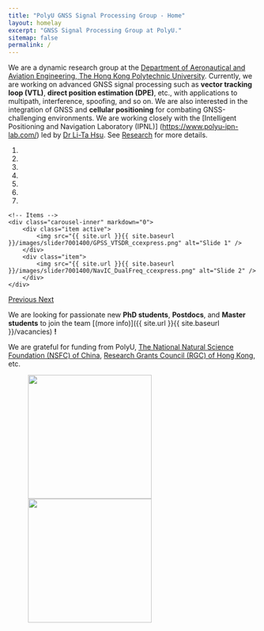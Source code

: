 ```yaml
---
title: "PolyU GNSS Signal Processing Group - Home"
layout: homelay
excerpt: "GNSS Signal Processing Group at PolyU."
sitemap: false
permalink: /
---
```


We are a dynamic research group at the [Department of Aeronautical and Aviation Engineering, The Hong Kong Polytechnic University](https://www.polyu.edu.hk/en/aae/). Currently, we are working on advanced GNSS signal processing such as **vector tracking loop (VTL)**, **direct position estimation (DPE)**, etc., with applications to multipath, interference, spoofing, and so on. We are also interested in the integration of GNSS and **cellular positioning** for combating GNSS-challenging environments. We are working closely with the [Intelligent Positioning and Navigation Laboratory (IPNL)] (https://www.polyu-ipn-lab.com/) led by [Dr Li-Ta Hsu]( https://www.polyu.edu.hk/aae/people/academic-staff/dr-lt-hsu/).
See [Research](research) for more details.


<div markdown="0" id="carousel" class="carousel slide" data-ride="carousel" data-interval="4000" data-pause="hover" >
    <!-- Menu -->
    <ol class="carousel-indicators">
        <li data-target="#carousel" data-slide-to="0" class="active"></li>
        <li data-target="#carousel" data-slide-to="1"></li>
        <li data-target="#carousel" data-slide-to="2"></li>
        <li data-target="#carousel" data-slide-to="3"></li>
        <li data-target="#carousel" data-slide-to="4"></li>
        <li data-target="#carousel" data-slide-to="5"></li>
        <li data-target="#carousel" data-slide-to="6"></li>
    </ol>

    <!-- Items -->
    <div class="carousel-inner" markdown="0">
        <div class="item active">
            <img src="{{ site.url }}{{ site.baseurl }}/images/slider7001400/GPSS_VTSDR_ccexpress.png" alt="Slide 1" />
        </div>
        <div class="item">
            <img src="{{ site.url }}{{ site.baseurl }}/images/slider7001400/NavIC_DualFreq_ccexpress.png" alt="Slide 2" />
        </div>
    </div>
  <a class="left carousel-control" href="#carousel" role="button" data-slide="prev">
    <span class="glyphicon glyphicon-chevron-left" aria-hidden="true"></span>
    <span class="sr-only">Previous</span>
  </a>
  <a class="right carousel-control" href="#carousel" role="button" data-slide="next">
    <span class="glyphicon glyphicon-chevron-right" aria-hidden="true"></span>
    <span class="sr-only">Next</span>
  </a>
</div>


We are  looking for passionate new **PhD students**, **Postdocs**, and **Master students** to join the team [(more info)]({{ site.url }}{{ site.baseurl }}/vacancies) **!**


We are grateful for funding from PolyU, [The National Natural Science Foundation (NSFC) of China](https://www.nsfc.gov.cn/english/site_1/index.html), [Research Grants Council (RGC) of Hong Kong](https://www.ugc.edu.hk/eng/rgc/), etc.

<figure class="fourth">
  <img src="{{ site.url }}{{ site.baseurl }}/images/logopic/logo-polyu.png" style="width: 250px">
  <img src="{{ site.url }}{{ site.baseurl }}/images/logopic/logo-polyu aae.png" style="width: 250px">
</figure>
